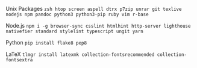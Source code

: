 Unix Packages
`zsh htop screen aspell dtrx p7zip unrar git texlive nodejs npm pandoc python3 python3-pip ruby vim r-base`


Node.js
`npm i -g browser-sync csslint htmlhint http-server lighthouse nativefier standard stylelint typescript ungit yarn`


Python
`pip install flake8 pep8`


LaTeX
`tlmgr install latexmk collection-fontsrecommended collection-fontsextra`
